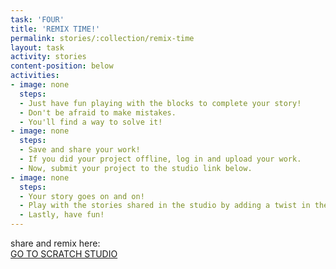 ```yaml
---
task: 'FOUR'
title: 'REMIX TIME!'
permalink: stories/:collection/remix-time
layout: task
activity: stories
content-position: below
activities:
- image: none
  steps:
  - Just have fun playing with the blocks to complete your story!
  - Don't be afraid to make mistakes.
  - You'll find a way to solve it!
- image: none
  steps:
  - Save and share your work!
  - If you did your project offline, log in and upload your work.
  - Now, submit your project to the studio link below.
- image: none
  steps:
  - Your story goes on and on!
  - Play with the stories shared in the studio by adding a twist in their stories!
  - Lastly, have fun!
---
```

<div class="content-download">
  <div class="info-text -large -bottom -top">
    share and remix here:
  </div>
  <a class="download-btn" href="https://scratch.mit.edu/studios/3006933/projects/" target="_blank">GO TO SCRATCH STUDIO</a>
</div>
